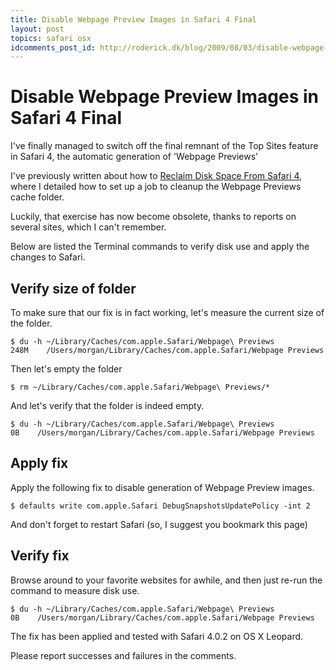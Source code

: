 ```yaml
---
title: Disable Webpage Preview Images in Safari 4 Final
layout: post
topics: safari osx
idcomments_post_id: http://roderick.dk/blog/2009/08/03/disable-webpage-preview-images-in-safari-4-final/
---
```


# Disable Webpage Preview Images in Safari 4 Final

I've finally managed to switch off the final remnant of the Top Sites feature in Safari 4, the automatic generation of 'Webpage Previews'

I've previously written about how to [Reclaim Disk Space From Safari 4](http://roderick.dk/blog/2009/07/02/reclaim-disk-space-from-safari-4/), where I detailed how to set up a job to cleanup the Webpage Previews cache folder.

Luckily, that exercise has now become obsolete, thanks to reports on several sites, which I can't remember.

Below are listed the Terminal commands to verify disk use and apply the changes to Safari.

## Verify size of folder

To make sure that our fix is in fact working, let's measure the current size of the folder.

```shell
$ du -h ~/Library/Caches/com.apple.Safari/Webpage\ Previews
248M    /Users/morgan/Library/Caches/com.apple.Safari/Webpage Previews
```

Then let's empty the folder

```shell
$ rm ~/Library/Caches/com.apple.Safari/Webpage\ Previews/*
```

And let's verify that the folder is indeed empty.

```shell
$ du -h ~/Library/Caches/com.apple.Safari/Webpage\ Previews
0B    /Users/morgan/Library/Caches/com.apple.Safari/Webpage Previews
```

## Apply fix

Apply the following fix to disable generation of Webpage Preview images.

```shell
$ defaults write com.apple.Safari DebugSnapshotsUpdatePolicy -int 2
```

And don't forget to restart Safari (so, I suggest you bookmark this page)

## Verify fix

Browse around to your favorite websites for awhile, and then just re-run the command to measure disk use.

```shell
$ du -h ~/Library/Caches/com.apple.Safari/Webpage\ Previews
0B    /Users/morgan/Library/Caches/com.apple.Safari/Webpage Previews
```

The fix has been applied and tested with Safari 4.0.2 on OS X Leopard.

Please report successes and failures in the comments.
